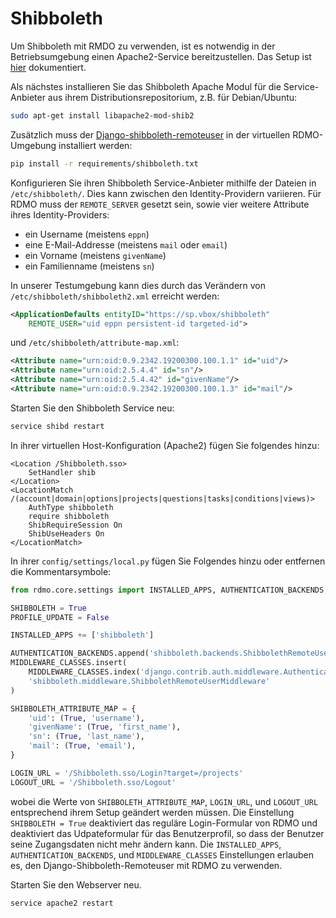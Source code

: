 # Shibboleth

Um Shibboleth mit RMDO zu verwenden, ist es notwendig in der Betriebsumgebung einen Apache2-Service bereitzustellen. Das Setup ist [hier](../../../../deployment/apache.html) dokumentiert.

Als nächstes installieren Sie das Shibboleth Apache Modul für die Service-Anbieter aus ihrem Distributionsrepositorium, z.B. für Debian/Ubuntu:

```bash
sudo apt-get install libapache2-mod-shib2
```

Zusätzlich muss der [Django-shibboleth-remoteuser](https://github.com/Brown-University-Library/django-shibboleth-remoteuser) in der virtuellen RDMO-Umgebung installiert werden:

```bash
pip install -r requirements/shibboleth.txt
```

Konfigurieren Sie ihren Shibboleth Service-Anbieter mithilfe der Dateien in `/etc/shibboleth/`. Dies kann zwischen den Identity-Providern variieren. Für RDMO muss der `REMOTE_SERVER` gesetzt sein, sowie vier weitere Attribute ihres Identity-Providers:

* ein Username (meistens `eppn`)
* eine E-Mail-Addresse (meistens `mail` oder `email`)
* ein Vorname (meistens `givenName`)
* ein Familienname (meistens `sn`)

In unserer Testumgebung kann dies durch das Verändern von `/etc/shibboleth/shibboleth2.xml` erreicht werden:

```xml
<ApplicationDefaults entityID="https://sp.vbox/shibboleth"
    REMOTE_USER="uid eppn persistent-id targeted-id">
```

und `/etc/shibboleth/attribute-map.xml`:

```xml
<Attribute name="urn:oid:0.9.2342.19200300.100.1.1" id="uid"/>
<Attribute name="urn:oid:2.5.4.4" id="sn"/>
<Attribute name="urn:oid:2.5.4.42" id="givenName"/>
<Attribute name="urn:oid:0.9.2342.19200300.100.1.3" id="mail"/>
```

Starten Sie den Shibboleth Service neu:

```bash
service shibd restart
```

In ihrer virtuellen Host-Konfiguration (Apache2) fügen Sie folgendes hinzu:

```
<Location /Shibboleth.sso>
    SetHandler shib
</Location>
<LocationMatch /(account|domain|options|projects|questions|tasks|conditions|views)>
    AuthType shibboleth
    require shibboleth
    ShibRequireSession On
    ShibUseHeaders On
</LocationMatch>
```

In ihrer `config/settings/local.py` fügen Sie Folgendes hinzu oder entfernen die Kommentarsymbole:

```python
from rdmo.core.settings import INSTALLED_APPS, AUTHENTICATION_BACKENDS, MIDDLEWARE_CLASSES

SHIBBOLETH = True
PROFILE_UPDATE = False

INSTALLED_APPS += ['shibboleth']

AUTHENTICATION_BACKENDS.append('shibboleth.backends.ShibbolethRemoteUserBackend')
MIDDLEWARE_CLASSES.insert(
    MIDDLEWARE_CLASSES.index('django.contrib.auth.middleware.AuthenticationMiddleware') + 1,
    'shibboleth.middleware.ShibbolethRemoteUserMiddleware'
)

SHIBBOLETH_ATTRIBUTE_MAP = {
    'uid': (True, 'username'),
    'givenName': (True, 'first_name'),
    'sn': (True, 'last_name'),
    'mail': (True, 'email'),
}

LOGIN_URL = '/Shibboleth.sso/Login?target=/projects'
LOGOUT_URL = '/Shibboleth.sso/Logout'
```

wobei die Werte von `SHIBBOLETH_ATTRIBUTE_MAP`, `LOGIN_URL`, und `LOGOUT_URL` entsprechend ihrem Setup geändert werden müssen. Die Einstellung `SHIBBOLETH = True` deaktiviert das reguläre Login-Formular von RDMO und deaktiviert das Udpateformular für das Benutzerprofil, so dass der Benutzer seine Zugangsdaten nicht mehr ändern kann.  Die `INSTALLED_APPS`, `AUTHENTICATION_BACKENDS`, und `MIDDLEWARE_CLASSES` Einstellungen erlauben es, den Django-Shibboleth-Remoteuser mit RDMO zu verwenden.

Starten Sie den Webserver neu.

```bash
service apache2 restart
```
